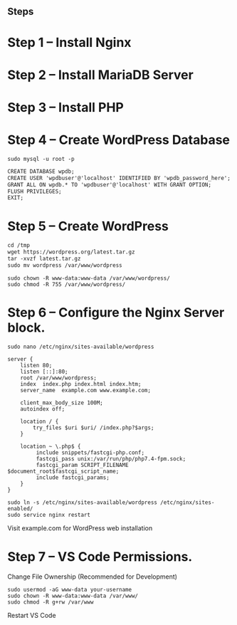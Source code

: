 ## Steps
# Step 1 – Install Nginx
# Step 2 – Install MariaDB Server
# Step 3 – Install PHP
# Step 4 – Create WordPress Database
```console
sudo mysql -u root -p
```
```markdown
CREATE DATABASE wpdb;
CREATE USER 'wpdbuser'@'localhost' IDENTIFIED BY 'wpdb_password_here';
GRANT ALL ON wpdb.* TO 'wpdbuser'@'localhost' WITH GRANT OPTION;
FLUSH PRIVILEGES;
EXIT;
```

# Step 5 – Create WordPress
```markdown
cd /tmp
wget https://wordpress.org/latest.tar.gz
tar -xvzf latest.tar.gz
sudo mv wordpress /var/www/wordpress
```

```console
sudo chown -R www-data:www-data /var/www/wordpress/
sudo chmod -R 755 /var/www/wordpress/
```

# Step 6 – Configure the Nginx Server block.
```console
sudo nano /etc/nginx/sites-available/wordpress
```
```console
server {
    listen 80;
    listen [::]:80;
    root /var/www/wordpress;
    index  index.php index.html index.htm;
    server_name  example.com www.example.com;

    client_max_body_size 100M;
    autoindex off;
    
    location / {
        try_files $uri $uri/ /index.php?$args;
    }

    location ~ \.php$ {
         include snippets/fastcgi-php.conf;
         fastcgi_pass unix:/var/run/php/php7.4-fpm.sock;
         fastcgi_param SCRIPT_FILENAME $document_root$fastcgi_script_name;
         include fastcgi_params;
    }
}
```
```console
sudo ln -s /etc/nginx/sites-available/wordpress /etc/nginx/sites-enabled/
sudo service nginx restart
```
Visit example.com for WordPress web installation

# Step 7 – VS Code Permissions.
Change File Ownership (Recommended for Development)
```console
sudo usermod -aG www-data your-username
sudo chown -R www-data:www-data /var/www/
sudo chmod -R g+rw /var/www
```
Restart VS Code

